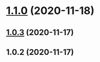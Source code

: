 # [1.1.0](https://github.com/imcuttle/slider-doc/compare/v1.0.3...v1.1.0) (2020-11-18)

## [1.0.3](https://github.com/imcuttle/slider-doc/compare/v1.0.2...v1.0.3) (2020-11-17)

## 1.0.2 (2020-11-17)
